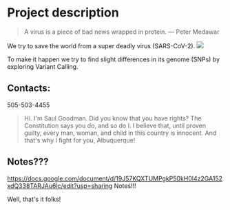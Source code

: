 # Project description
> A virus is a piece of bad news wrapped in protein. — Peter Medawar

We try to save the world from a super deadly virus (SARS-CoV-2).
![](https://preview.redd.it/7pcguhosvh511.jpg?width=960&crop=smart&auto=webp&v=enabled&s=305ebe7c1dcc8becd1e3e5cadb2b062c82af699e)

To make it happen we try to find slight differences in its genome (SNPs) by exploring Variant Calling.

## Contacts:
505-503-4455
> Hi. I'm Saul Goodman. Did you know that you have rights? The Constitution says you do, and so do I. I believe that, until proven guilty, every man, woman, and child in this country is innocent. And that's why I fight for you, Albuquerque!

## Notes???
https://docs.google.com/document/d/19J57KQXTUMPgkP50kH0l4z2GA152xdQ338TARJAu6lc/edit?usp=sharing
Notes!!!

Well, that's it folks!
